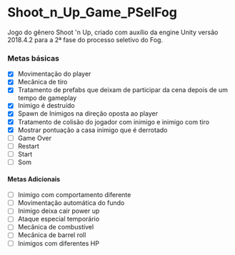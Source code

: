 # Shoot_n_Up_Game_PSelFog

 Jogo do gênero Shoot 'n Up, criado com auxílio da engine Unity versão 2018.4.2 para a 2ª fase do processo seletivo do Fog.


### Metas básicas
- [x] Movimentação do player
- [x] Mecânica de tiro
- [x] Tratamento de prefabs que deixam de participar da cena depois de um tempo de gameplay
- [x] Inimigo é destruído
- [x] Spawn de Inimigos na direção oposta ao player
- [x] Tratamento de colisão do jogador com inimigo e inimigo com tiro
- [x] Mostrar pontuação a casa inimigo que é derrotado
- [ ] Game Over
- [ ] Restart
- [ ] Start
- [ ] Som

#### Metas Adicionais
- [ ] Inimigo com comportamento diferente
- [ ] Movimentação automática do fundo
- [ ] Inimigo deixa cair power up
- [ ] Ataque especial temporário
- [ ] Mecânica de combustível
- [ ] Mecânica de barrel roll
- [ ] Inimigos com diferentes HP
